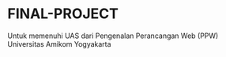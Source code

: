 # FINAL-PROJECT
Untuk memenuhi UAS dari Pengenalan Perancangan Web (PPW) Universitas Amikom Yogyakarta
